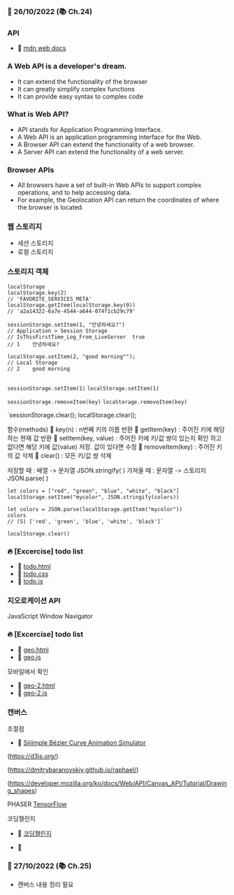 ### 📅 26/10/2022 (📚 Ch.24)

### API

- 🔗 [mdn web docs](https://developer.mozilla.org/ko/docs/Web/API)

### A Web API is a developer's dream.

- It can extend the functionality of the browser
- It can greatly simplify complex functions
- It can provide easy syntax to complex code

### What is Web API?

- API stands for Application Programming Interface.
- A Web API is an application programming interface for the Web.
- A Browser API can extend the functionality of a web browser.
- A Server API can extend the functionality of a web server.

### Browser APIs

- All browsers have a set of built-in Web APIs to support complex operations, and to help accessing data.
- For example, the Geolocation API can return the coordinates of where the browser is located.

### 웹 스토리지

- 세션 스토리지
- 로컬 스토리지

### 스토리지 객체

```
localStorage
localStorage.key(2)
// 'FAVORITE_SERVICES_META'
localStorage.getItem(localStorage.key(0))
// 'a2a14322-6a7e-4544-a644-074f1cb29c79'
```

```
sessionStorage.setItem(1, "안녕하세요?")
// Application > Session Storage
// IsThisFirstTime_Log_From_LiveServer	true
// 1	안녕하세요?

localStorage.setItem(2, "good morning"");
// Local Storage
// 2	good morning


```

`sessionStorage.setItem(1)`
`localStorage.setItem(1)`

`sessionStorage.removeItem(key)`
`locaStorage.removeItem(key)`

`sessionStorage.clear();
localStorage.clear();

함수(methods)
 key(n) : n번째 키의 이름 반환
 getItem(key) : 주어진 키에 해당하는 현재 값 반환
 setItem(key, value) : 주어진 키에 키/값 쌍이 있는지 확인
하고 없다면 해당 키에 값(value) 저장. 값이 있다면 수정
 removeItem(key) : 주어진 키의 값 삭제
 clear() : 모든 키/값 쌍 삭제

저장할 때 : 배열 -> 문자열 JSON.stringify( )
가져올 때 : 문자열 -> 스토리지 JSON.parse( )

```
let colors = ["red", "green", "blue", "white", "black"]
localStorage.setItem("mycolor", JSON.stringify(colors))
```

```
let colors = JSON.parse(localStorage.getItem("mycolor"))
colors
// (5) ['red', 'green', 'blue', 'white', 'black']`

localStorage.clear()
```

### 🔥 **[Excercise]** todo list

- 🔗 [todo.html]()
- 🔗 [todo.css]()
- 🔗 [todo.js]()

### 지오로케이션 API

JavaScript Window Navigator

### 🔥 **[Excercise]** todo list

- 🔗 [geo.html]()
- 🔗 [geo.js]()

모바일에서 확인

- 🔗 [geo-2.html]()
- 🔗 [geo-2.js]()

[](https://www.pirateslovedaisies.com/)
[](https://www.pirateslovedaisies.com/)

### 캔버스

조절점

- 🔗 [Siiiimple Bézier Curve Animation Simulator](https://ytyt.github.io/siiiimple-bezier/)

(https://d3js.org/)

(https://dmitrybaranovskiy.github.io/raphael/)

(https://developer.mozilla.org/ko/docs/Web/API/Canvas_API/Tutorial/Drawing_shapes)

PHASER
[TensorFlow](https://www.tensorflow.org/js?hl=ko)

코딩챌린지

- 🔗 [코딩챌린지](https://www.youtube.com/watch?v=dtKciwk_si4)

- 🔗 [](https://www.youtube.com/watch?v=8GPPJpiLqHk)

### 📅 27/10/2022 (📚 Ch.25)

- 캔버스 내용 정리 필요
